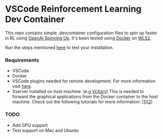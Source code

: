 # VSCode Reinforcement Learning Dev Container

This repo contains simple .devcontainer configuration files to spin up faster in RL using [OpenAI Spinning Up](https://spinningup.openai.com/en/latest/).
It's been tested using [Docker](https://www.docker.com/) on [WLS2](https://docs.microsoft.com/en-us/windows/wsl/install-win10). 

Run the steps mentioned [here](https://spinningup.openai.com/en/latest/user/installation.html#check-your-install) to test your installation.

### Requirements
* VSCode
* Docker
* VSCode plugins needed for remote development. For more information visit [here](https://code.visualstudio.com/blogs/2020/07/01/containers-wsl).
* Xserver installed on host machine. (e.g [VcXsrv](https://sourceforge.net/projects/vcxsrv/)) This is needed to forward the graphical applications from the Docker container to the host machine. Check out the following tutorials for more information: [[1](https://marinerobotics.gtorg.gatech.edu/running-ros-with-gui-in-docker-using-windows-subsystem-for-linux-2-wsl2/)][[2](https://dev.to/darksmile92/run-gui-app-in-linux-docker-container-on-windows-host-4kde)]

### TODO
* Add GPU support
* Test support on Mac and Ubuntu